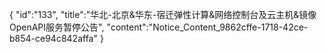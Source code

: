 {
	"id":"133",
	"title":"华北-北京&华东-宿迁弹性计算&网络控制台及云主机&镜像OpenAPI服务暂停公告",
	"content":"Notice_Content_9862cffe-1718-42ce-b854-ce94c842affa"
}